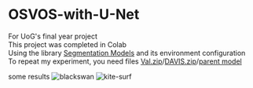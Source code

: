 # OSVOS-with-U-Net

For  UoG's  final year project  
This project was completed in Colab  
Using the library [Segmentation Models](https://github.com/qubvel/segmentation_models) and its environment configuration  
To repeat my experiment, you need files [Val.zip](https://drive.google.com/open?id=1xM8_X4pNOL7entI2X-Gr_OYINWfI8igb)/[DAVIS.zip](https://drive.google.com/open?id=1-3Uz2d9kvFyd5voyzN5L1iQXSB5b6-N4)/[parent model](https://drive.google.com/open?id=14hv7IIklxByXAVE7DJwxIfx5etj-8yJ6h)

some results
![blackswan](https://github.com/kihararuntu/OSVOS-with-U-Net/blob/master/%E5%9B%BE%E7%89%871.png)
![kite-surf](https://github.com/kihararuntu/OSVOS-with-U-Net/blob/master/%E5%9B%BE%E7%89%872.png)
